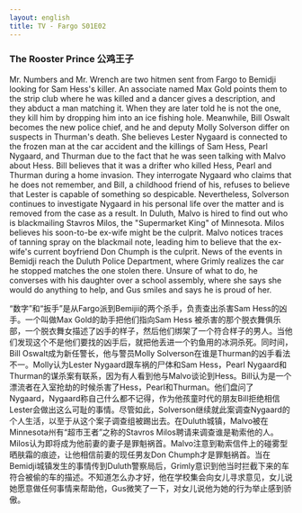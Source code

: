 ```yaml
---
layout: english
title: TV - Fargo S01E02
---
```


<h3>The Rooster Prince 公鸡王子</h3>
<p>Mr. Numbers and Mr. Wrench are two hitmen sent from Fargo to Bemidji looking for Sam Hess's killer. An associate named Max Gold points them to the strip club where he was killed and a dancer gives a description, and they abduct a man matching it. When they are later told he is not the one, they kill him by dropping him into an ice fishing hole. Meanwhile, Bill Oswalt becomes the new police chief, and he and deputy Molly Solverson differ on suspects in Thurman's death. She believes Lester Nygaard is connected to the frozen man at the car accident and the killings of Sam Hess, Pearl Nygaard, and Thurman due to the fact that he was seen talking with Malvo about Hess. Bill believes that it was a drifter who killed Hess, Pearl and Thurman during a home invasion. They interrogate Nygaard who claims that he does not remember, and Bill, a childhood friend of his, refuses to believe that Lester is capable of something so despicable. Nevertheless, Solverson continues to investigate Nygaard in his personal life over the matter and is removed from the case as a result. In Duluth, Malvo is hired to find out who is blackmailing Stavros Milos, the "Supermarket King" of Minnesota. Milos believes his soon-to-be ex-wife might be the culprit. Malvo notices traces of tanning spray on the blackmail note, leading him to believe that the ex-wife's current boyfriend Don Chumph is the culprit. News of the events in Bemidji reach the Duluth Police Department, where Grimly realizes the car he stopped matches the one stolen there. Unsure of what to do, he converses with his daughter over a school assembly, where she says she would do anything to help, and Gus smiles and says he is proud of her.</p>

<div>“数字”和“扳手”是从Fargo派到Bemijii的两个杀手，负责查出杀害Sam Hess的凶手。一个叫做Max Gold的助手把他们指向Sam Hess 被杀害的那个脱衣舞俱乐部，一个脱衣舞女描述了凶手的样子，然后他们绑架了一个符合样子的男人。当他们发现这个不是他们要找的凶手后，就把他丢进一个钓鱼用的冰洞杀死。同时间，Bill Oswalt成为新任警长，他与警员Molly Solverson在谁是Thurman的凶手看法不一。Molly认为Lester Nygaard跟车祸的尸体和Sam Hess，Pearl Nygaard和Thurman的谋杀案有联系，因为有人看到他与Malvo谈论到Hess。Bill认为是一个漂流者在入室抢劫的时候杀害了Hess，Pearl和Thurman。他们盘问了Nygaard，Nygaard称自己什么都不记得，作为他孩童时代的朋友Bill拒绝相信Lester会做出这么可耻的事情。尽管如此，Solverson继续就此案调查Nygaard的个人生活，以至于从这个案子调查组被踢出去。在Duluth城镇，Malvo被在Minnesota州有“超市王者”之称的Stavros Milos聘请来调查谁是勒索他的人。Milos认为即将成为他前妻的妻子是罪魁祸首。Malvo注意到勒索信件上的碰雾型晒肤霜的痕迹，让他相信前妻的现任男友Don Chumph才是罪魁祸首。当在Bemidji城镇发生的事情传到Duluth警察局后，Grimly意识到他当时拦截下来的车符合被偷的车的描述。不知道怎么办才好，他在学校集会向女儿寻求意见，女儿说她愿意做任何事情来帮助他，Gus微笑了一下，对女儿说他为她的行为举止感到骄傲。</div>
<script>
var note = {};
note["status"] = "{{ page.title }}";
note[1] = {};
note[1]['structure'] = {
	'1-5':'S',
	'6':'V-linking',
	'7-8':'c',
	'9-13':'who is 简化形容词从句',
	'14-18':'who are looking for 简化形容词从句',
	'19-20':'S',
	'21-23':'who is 简化形容词从句',
	'24':'V',
	'25':'O',
	'26-29':'副词短语',
	'30-33':'形容词从句',
	'35-48':'FANBOYS 连接词的A',
	'46-47':'who matches it的简化形容词从句',
	'48-57':'副词从句',
	'58':'S',
	'59':'V',
	'60':'O',
	'61-68':'副词短语',
	'69':'副词',
	'70-88':'两个句子用FANBOYS的A连接',
	'89':'S',
	'90':'V',
	'91-125':'名词从句',
	'126':'S',
	'127':'V',
	'128-142':'名词从句',
	'143':'S',
	'144':'V',
	'145':'O',
	'146-147':'形容词从句',
	'149-152':'名词从句',
	'153':'FANBOYS的A句子连接',
	'155-159':'who is 简化形容词从句，同位语',
	'161-162':'不定词名词短语',
	'163-170':'名词从句',
	'171':'副词连接词',
	'172':'S',
	'173':'V',
	'174-176':'不定词名词短语',
	'177-180':'副词短语',
	'181-183':'副词短语',
	'184-189':'FANBOYS的A连接句子',
	'190-192':'副词短语',
	'193-194':'副词短语',
	'195':'S',
	'196-197':'V',
	'198-200':'in order that he find out的简化副词从句',
	'201-205':'形容词从句',
	'206-210':'形容词从句，同位语',
	'211':'S',
	'212':'V',
	'213-219':'名词从句',
	'220':'S',
	'221':'V',
	'222-229':'O',
	'230-243':'thus it leads him 简化的副词从句',
	'244-249':'S',
	'250':'V',
	'254':'O',
	'255-257':'形容词从句, where（在）…情况下',
	'258-266':'名词从句',
	'267-271':'because he is 的简化副词从句',
	'272':'S',
	'273':'V',
	'274-280':'两个副词短语',
	'281-289':'where（在）…情况下',
	'295-299':'名词从句',
}
note[1]['pos'] = {
	'53-57':'名词从句',
	'64-68':'副词从句修饰Dropping',
	'83':'V',
	'84-85':'differ的副词短语',
	'86-88':'suspect的形容词短语',
	'91-92':'S',
	'93-94':'VC',
	'95-98':'副词短语',
	'99-102':'形容词短语',
	'103':'短语连词',
	'113-116':'副词短语，due to， because of都属于介词短语',
	'117':'fact名词从句导引词',
	'121-125':'when he was的简化副词从句',
	'133-134':'形容词从句',
	'139-142':'副词短语',
	'270-271':'不定词形容词,修饰what',
	'288-289':'不定词形容词,修饰anything',
}
</script>